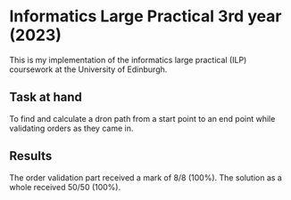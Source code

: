 # Informatics Large Practical 3rd year (2023)

This is my implementation of the informatics large practical (ILP) coursework at the University of Edinburgh.

## Task at hand

To find and calculate a dron path from a start point to an end point while validating orders as they came in.

## Results

The order validation part received a mark of 8/8 (100%). The solution as a whole received 50/50 (100%).
